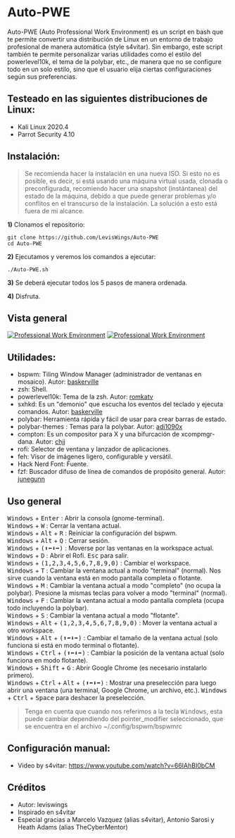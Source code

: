 # Auto-PWE
Auto-PWE (Auto Professional Work Environment) es un script en bash que te permite convertir una distribución de Linux en un entorno de trabajo profesional de manera automática (style s4vitar). Sin embargo, este script también te permite personalizar varias utilidades como el estilo del powerlevel10k, el tema de la polybar, etc., de manera que no se configure todo en un solo estilo, sino que el usuario elija ciertas configuraciones según sus preferencias.
## Testeado en las siguientes distribuciones de Linux:
- Kali Linux 2020.4
- Parrot Security 4.10
## Instalación:
> Se recomienda hacer la instalación en una nueva ISO. Si esto no es posible, es decir, si está usando una máquina virtual usada, clonada o preconfigurada, recomiendo hacer una snapshot (instántanea) del estado de la máquina, debido a que puede generar problemas y/o conflitos en el transcurso de la instalación. La solución a esto está fuera de mi alcance.

**1)** Clonamos el repositorio:
```
git clone https://github.com/LevisWings/Auto-PWE
cd Auto-PWE
```
**2)** Ejecutamos y veremos los comandos a ejecutar:
```
./Auto-PWE.sh
```
**3)** Se deberá ejecutar todos los 5 pasos de manera ordenada.

**4)** Disfruta.
## Vista general
[![Professional Work Environment](https://github.com/LevisWings/Auto-PWE/blob/main/GeneralView/WorkEnvironment.png?raw=true "Professional Work Environment")](https://github.com/LevisWings/Auto-PWE/blob/main/GeneralView/WorkEnvironment.png?raw=true "Professional Work Environment")
[![Professional Work Environment](https://github.com/LevisWings/Auto-PWE/blob/main/GeneralView/Overview.png?raw=true "Overview")](https://github.com/LevisWings/Auto-PWE/blob/main/GeneralView/Overview.png?raw=true "Overview")
## Utilidades:
- bspwm: Tiling Window Manager (administrador de ventanas en mosaico). Autor: [baskerville](https://github.com/baskerville)
- zsh: Shell.
- powerlevel10k: Tema de la zsh. Autor: [romkatv](https://github.com/romkatv)
- sxhkd: Es un "demonio" que escucha los eventos del teclado y ejecuta comandos. Autor: [baskerville](https://github.com/baskerville)
- polybar: Herramienta rápida y fácil de usar para crear barras de estado.
- polybar-themes : Temas para la polybar. Autor: [adi1090x](https://github.com/adi1090x)
- compton: Es un compositor para X y una bifurcación de xcompmgr-dana. Autor: [chjj](https://github.com/chjj)
- rofi: Selector de ventana y lanzador de aplicaciones.
- feh: Visor de imágenes ligero, configurable y versátil.
- Hack Nerd Font: Fuente.
- fzf: Buscador difuso de línea de comandos de propósito general. Autor: [junegunn](https://github.com/junegunn)
## Uso general
<kbd>Windows</kbd> + <kbd>Enter</kbd> : Abrir la consola (gnome-terminal).  
<kbd>Windows</kbd> + <kbd>W</kbd> : Cerrar la ventana actual.  
<kbd>Windows</kbd> + <kbd>Alt</kbd> + <kbd>R</kbd> : Reiniciar la configuración del bspwm.  
<kbd>Windows</kbd> + <kbd>Alt</kbd> + <kbd>Q</kbd> : Cerrar sesión.  
<kbd>Windows</kbd> + <kbd>(⬆⬅⬇➡)</kbd> : Moverse por las ventanas en la workspace actual.  
<kbd>Windows</kbd> + <kbd>D</kbd> : Abrir el Rofi. <kbd>Esc</kbd> para salir.  
<kbd>Windows</kbd> + <kbd>(1,2,3,4,5,6,7,8,9,0)</kbd> : Cambiar el workspace.  
<kbd>Windows</kbd> + <kbd>T</kbd> : Cambiar la ventana actual a modo "terminal" (normal). Nos sirve cuando la ventana está en modo pantalla completa o flotante.  
<kbd>Windows</kbd> + <kbd>M</kbd> : Cambiar la ventana actual a modo "completo" (no ocupa la polybar). Presione la mismas teclas para volver a modo "terminal" (normal).  
<kbd>Windows</kbd> + <kbd>F</kbd> : Cambiar la ventana actual a modo pantalla completa (ocupa todo incluyendo la polybar).  
<kbd>Windows</kbd> + <kbd>S</kbd> : Cambiar la ventana actual a modo "flotante".  
<kbd>Windows</kbd> + <kbd>Alt</kbd> + <kbd>(1,2,3,4,5,6,7,8,9,0)</kbd> : Mover la ventana actual a otro workspace.  
<kbd>Windows</kbd> + <kbd>Alt</kbd> + <kbd>(⬆⬅⬇➡)</kbd> : Cambiar el tamaño de la ventana actual (solo funciona si está en modo terminal o flotante).  
<kbd>Windows</kbd> + <kbd>Ctrl</kbd> + <kbd>(⬆⬅⬇➡)</kbd> : Cambiar la posición de la ventana actual (solo funciona en modo flotante).  
<kbd>Windows</kbd> + <kbd>Shift</kbd> + <kbd>G</kbd> : Abrir Google Chrome (es necesario instalarlo primero).  
<kbd>Windows</kbd> + <kbd>Ctrl</kbd> + <kbd>Alt</kbd> + <kbd>(⬆⬅⬇➡)</kbd> : Mostrar una preselección para luego abrir una ventana (una terminal, Google Chrome, un archivo, etc.). <kbd>Windows</kbd> + <kbd>Ctrl</kbd> + <kbd>Space</kbd> para deshacer la preselección.

> Tenga en cuenta que cuando nos referimos a la tecla <kbd>Windows</kbd>, esta puede cambiar dependiendo del pointer_modifier seleccionado, que se encuentra en el archivo ~/.config/bspwm/bspwmrc

## Configuración manual:
- Video by s4vitar: https://www.youtube.com/watch?v=66IAhBI0bCM
## Créditos
- Autor: leviswings
- Inspirado en s4vitar
- Especial gracias a Marcelo Vazquez (alias s4vitar), Antonio Sarosi y Heath Adams (alias TheCyberMentor)
